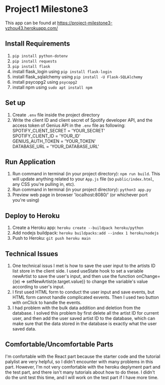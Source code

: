 # Project1 Milestone3
This app can be found at https://project-milestone3-yzhou43.herokuapp.com/

## Install Requirements
1. `pip install python-dotenv`  
2. `pip install requests`  
3. `pip install flask`  
4. install flask_login using `pip install flask-login`
5. install flask_sqlalchemy using `pip install -U Flask-SQLAlchemy`
6. install psycopg2 using `psycopg2` 
7. install npm using `sudo apt install npm`

## Set up
1. Create `.env` file inside the project directory  
2. Write the client ID and client secret of Spotify developer API, and the access token of Genius API in the `.env` file as following:  
SPOTIFY_CLIENT_SECRET = 'YOUR_SECRET'  
SPOTIFY_CLIENT_ID = 'YOUR_ID'    
GENIUS_AUTH_TOKEN = 'YOUR_TOKEN'  
DATABASE_URL = 'YOUR_DATABASE_URL'   

## Run Application
1. Run command in terminal (in your project directory): `npm run build`. This will update anything related to your `App.js` file (so `public/index.html`, any CSS you're pulling in, etc).
2. Run command in terminal (in your project directory): `python3 app.py`
3. Preview web page in browser 'localhost:8080/' (or whichever port you're using)

## Deploy to Heroku
1. Create a Heroku app: `heroku create --buildpack heroku/python`
2. Add nodejs buildpack: `heroku buildpacks:add --index 1 heroku/nodejs`
3. Push to Heroku: `git push heroku main`

## Technical Issues
1. One technical issus I met is how to save the user input to the artists ID list store in the client side. I used useState hook to set a variable newArtist to save the user's input, and then use the function onChange={(e) => setNewArtist(e.target.value)} to change the variable's value according to user's input.
2. I first used HTML form to conduct the user input and save events, but HTML form cannot handle complicated exvents. Then I used two button with onClick to handle the events.
3. I had problem with the bulk data addition and deletion from the database. I solved this problem by first delete all the artist ID for current user, and then add the user saved artist ID to the database, which can make sure that the data stored in the database is exactly what the user saved data.

## Comfortable/Uncomfortable Parts
I'm confortable with the React part because the starter code and the tutorial palylist are very helpful, so I didn't encounter with many problems in this part. However, I'm not very comfortable with the heroku deplyment part and the test part, and there isn't many tutorials about how to do these. I didn't do the unit test this time, and I will work on the test part if I have more time.
